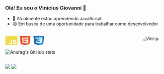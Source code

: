 ### Olá! Eu sou o Vinícius Giovanni 👋

- 🌱 Atualmente estou aprendendo JavaScript
- 😄 Em busca de uma oportunidade para trabalhar como desenvolvedor

<div style="display: inline_block"><br>
  <img align="center" alt="Vini-Js" height="30" width="40" src="https://raw.githubusercontent.com/devicons/devicon/master/icons/javascript/javascript-plain.svg">
  <img align="center" alt="Vini-HTML" height="30" width="40" src="https://raw.githubusercontent.com/devicons/devicon/master/icons/html5/html5-original.svg">
  <img align="center" alt="Vini-CSS" height="30" width="40" src="https://raw.githubusercontent.com/devicons/devicon/master/icons/css3/css3-original.svg">
  <img align="right" alt="Vini-pic" height="150" style="border-radius:50px;" src="https://cdn.picrew.me/shareImg/org/202301/1801602_YmtGlQVv.png">
  
  ![Anurag's GitHub stats](https://github.com/anuraghazra/github-readme-stats/api?username=GiovanniVINI&show_icons=true&theme=radical)
</div>
  
  ##
 
<div>
 <a href = "mailto:goulartvinicius.ti@gmail.com"><img src="https://img.shields.io/badge/-Gmail-%23333?style=for-the-badge&logo=gmail&logoColor=white" target="_blank"></a>
  <a href="https://www.linkedin.com/in/vin%C3%ADcius-goulart-705970216/" target="_blank"><img src="https://img.shields.io/badge/-LinkedIn-%230077B5?style=for-the-badge&logo=linkedin&logoColor=white" target="_blank"></a> 
</div>

